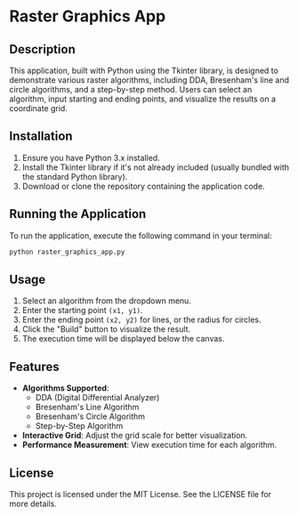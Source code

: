 # Raster Graphics App

## Description

This application, built with Python using the Tkinter library, is designed to demonstrate various raster algorithms, including DDA, Bresenham's line and circle algorithms, and a step-by-step method. Users can select an algorithm, input starting and ending points, and visualize the results on a coordinate grid.

## Installation

1. Ensure you have Python 3.x installed.
2. Install the Tkinter library if it's not already included (usually bundled with the standard Python library).
3. Download or clone the repository containing the application code.

## Running the Application

To run the application, execute the following command in your terminal:

```bash
python raster_graphics_app.py
```

## Usage

1. Select an algorithm from the dropdown menu.
2. Enter the starting point `(x1, y1)`.
3. Enter the ending point `(x2, y2)` for lines, or the radius for circles.
4. Click the "Build" button to visualize the result.
5. The execution time will be displayed below the canvas.

## Features

- **Algorithms Supported**:
  - DDA (Digital Differential Analyzer)
  - Bresenham's Line Algorithm
  - Bresenham's Circle Algorithm
  - Step-by-Step Algorithm
- **Interactive Grid**: Adjust the grid scale for better visualization.
- **Performance Measurement**: View execution time for each algorithm.

## License

This project is licensed under the MIT License. See the LICENSE file for more details.
